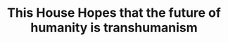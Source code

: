 ---
title: "This House Hopes that the future of humanity is transhumanism"
infoslide: "Transhumanism refers to a future where advanced technologies are used to augment and transcend the biological limitations of humans (e.g. brain-computer interfaces, bionic implants, customizable genetic traits). It is meant to elevate human capabilities beyond their natural level, as opposed to medical uses of technology aimed at restoring basic capabilities (e.g. prosthetics for amputees, curing hereditary diseases)."
round: "ESL Semis"
weight: 15
videos: ['WM_8NM51fVo']
tags: ['Technology', 'The Human Experience']
layout: "motion"
categories: ["motions"]
---
